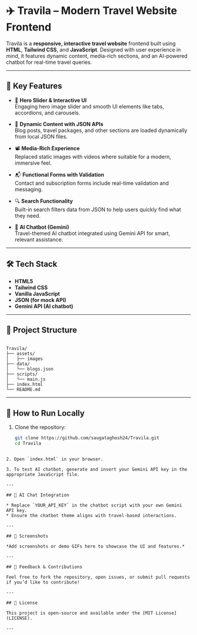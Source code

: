 # ✈️ Travila – Modern Travel Website Frontend

Travila is a **responsive, interactive travel website** frontend built using **HTML**, **Tailwind CSS**, and **JavaScript**. Designed with user experience in mind, it features dynamic content, media-rich sections, and an AI-powered chatbot for real-time travel queries.

---

## 🌟 Key Features

- 🎠 **Hero Slider & Interactive UI**  
  Engaging hero image slider and smooth UI elements like tabs, accordions, and carousels.

- 🔄 **Dynamic Content with JSON APIs**  
  Blog posts, travel packages, and other sections are loaded dynamically from local JSON files.

- 📽️ **Media-Rich Experience**  
  Replaced static images with videos where suitable for a modern, immersive feel.

- 📬 **Functional Forms with Validation**  
  Contact and subscription forms include real-time validation and messaging.

- 🔍 **Search Functionality**  
  Built-in search filters data from JSON to help users quickly find what they need.

- 🤖 **AI Chatbot (Gemini)**  
  Travel-themed AI chatbot integrated using Gemini API for smart, relevant assistance.

---

## 🛠️ Tech Stack

- **HTML5**
- **Tailwind CSS**
- **Vanilla JavaScript**
- **JSON (for mock API)**
- **Gemini API (AI chatbot)**

---

## 📂 Project Structure


```

Travila/
├── assets/
│   ├── images
├── data/
│   └── blogs.json
├── scripts/
│   └── main.js
├── index.html
└── README.md

````

---

## 🔧 How to Run Locally

1. Clone the repository:
   ```bash
   git clone https://github.com/saugataghosh24/Travila.git
   cd Travila
````

2. Open `index.html` in your browser.

3. To test AI chatbot, generate and insert your Gemini API key in the appropriate JavaScript file.

---

## 🤖 AI Chat Integration

* Replace `YOUR_API_KEY` in the chatbot script with your own Gemini API key.
* Ensure the chatbot theme aligns with travel-based interactions.

---

## 📸 Screenshots

*Add screenshots or demo GIFs here to showcase the UI and features.*

---

## 📢 Feedback & Contributions

Feel free to fork the repository, open issues, or submit pull requests if you’d like to contribute!

---

## 📝 License

This project is open-source and available under the [MIT License](LICENSE).

---
